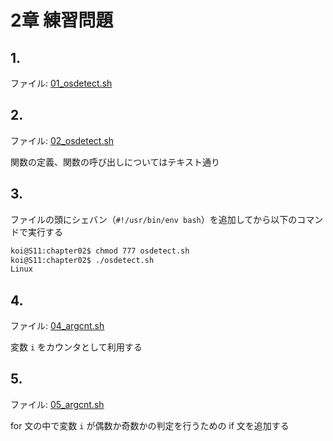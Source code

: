 # 2章 練習問題

## 1.

ファイル: [01_osdetect.sh](https://github.com/koi-7/cybersecurity_ops_with_bash/blob/master/chapter02/01_osdetect.sh)

## 2.

ファイル: [02_osdetect.sh](https://github.com/koi-7/cybersecurity_ops_with_bash/blob/master/chapter02/02_osdetect.sh)

関数の定義、関数の呼び出しについてはテキスト通り

## 3.

ファイルの頭にシェバン（```#!/usr/bin/env bash```）を追加してから以下のコマンドで実行する

``` bash
koi@S11:chapter02$ chmod 777 osdetect.sh
koi@S11:chapter02$ ./osdetect.sh
Linux
```

## 4.

ファイル: [04_argcnt.sh](https://github.com/koi-7/cybersecurity_ops_with_bash/blob/master/chapter02/04_argcnt.sh)

変数 ```i``` をカウンタとして利用する

## 5.

ファイル: [05_argcnt.sh](https://github.com/koi-7/cybersecurity_ops_with_bash/blob/master/chapter02/05_argcnt.sh)

for 文の中で変数 ```i``` が偶数か奇数かの判定を行うための if 文を追加する
